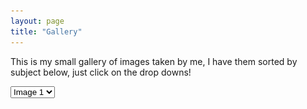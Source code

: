 ```yaml
---
layout: page
title: "Gallery"
---
```


This is my small gallery of images taken by me, I have them sorted by subject below, just click on the drop downs!


<select>
  <option value="image1">
    Image 1
  </option>
  <option value="image2">
    Image 2
  </option>
</select>

<img src="assets/crabavatar.png" alt="Image 1" id="image1" style="display:none;">
<img src="assets/pngwing.com.png" alt="Image 2" id="image2" style="display:none;">

